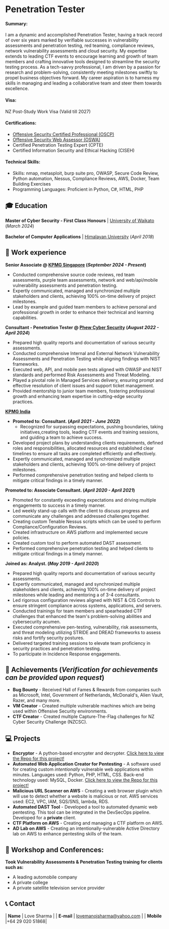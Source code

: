 # Penetration Tester
#### Summary: 
I am a dynamic and accomplished Penetration Tester, having a track record of over six years marked by verifiable successes in vulnerability assessments and penetration testing, red teaming, compliance reviews, network vulnerability assessments and cloud security. My expertise extends to leading CTF events to encourage learning and growth of team members and crafting innovative tools designed to streamline the security testing process. As a tech-savvy professional, I am driven by a passion for research and problem-solving, consistently meeting milestones swiftly to propel business objectives forward. My career aspiration is to harness my skills in managing and leading a collaborative team and steer them towards excellence.

#### Visa:
NZ Post-Study Work Visa (Valid till 2027)

#### Certifications:
- <a href="https://www.credential.net/cbe818dc-02df-42dd-b869-7ca39f1fb197" target="_blank">Offensive Security Certified Professional (OSCP)</a>
- <a href="https://www.credential.net/9f93940d-b1b3-4238-b941-9e735c015170" target="_blank">Offensive Security Web Assessor (OSWA)</a>
- Certified Penetration Testing Expert (CPTE)
- Certified Information Security and Ethical Hacking (CISEH)

#### Technical Skills:

- Skills: nmap, metasploit, burp suite pro, OWASP, Secure Code Review, Python automation, Nessus, Compliance Reviews, AWS, Docker, Team Building Exercises
- Programming Languages: Proficient in Python, C#, HTML, PHP
  
## 🎓 Education	  		
**Master of Cyber Security - First Class Honours** | <a href="https://waikato.ac.nz/" target="_blank">University of Waikato</a> (_March 2024_)	 			<br><br>
**Bachelor of Computer Applications** | <a href="https://www.himalayanuniversity.com/" target="_blank">Himalayan University</a> (_April 2018_)
  
## 💼 Work experience 
**Senior Associate @ <a href="https://kpmg.com.sg/" target="_blank">KPMG Singapore</a> (_September 2024 - Present_)**
- Conducted comprehensive source code reviews, red team assessments, purple team assessments, network and web/api/mobile vulnerability assessments and penetration testing.
- Expertly communicated, managed and synchronized multiple stakeholders and clients, achieving 100% on-time delivery of project milestones.
- Lead by example and guided team members to achieve personal and professional growth in order to enhance their technical and learning capabilities.

**Consultant - Penetration Tester @ <a href="https://phew.co.nz/" target="_blank">Phew Cyber Security</a> (_August 2022 - April 2024_)**
- Prepared high quality reports and documentation of various security assessments.
- Conducted comprehensive Internal and External Network Vulnerability Assessments and Penetration Testing while aligning findings with NIST frameworks.
- Executed web, API, and mobile pen tests aligned with OWASP and NIST standards and performed Risk Assessments and Threat Modeling.
- Played a pivotal role in Managed Services delivery, ensuring prompt and effective resolution of client issues and support ticket management.
- Provided mentorship to junior team members, fostering professional growth and enhancing team expertise in cutting-edge security practices.
  
**<a href="https://kpmg.com/in/en/home/services/advisory/cyber-security.html" target="_blank">KPMG India</a>**
- **Promoted to: Consultant. (_April 2021 - June 2022_)**
   - Recognized for surpassing expectations, pushing boundaries, taking initiatives,creating tools, leading CTF events and training sessions, and guiding a team to achieve success.
- Developed project plans by understanding clients requirements, defined roles and responsibilities, allocated resources and established clear timelines to ensure all tasks are completed efficiently and effectively.
- Expertly communicated, managed and synchronized multiple stakeholders and clients, achieving 100% on-time delivery of project milestones.
- Performed comprehensive penetration testing and helped clients to mitigate critical findings in a timely manner.

**Promoted to: Associate Consultant. (_April 2020 - April 2021_)**
- Promoted for constantly exceeding expectations and driving multiple engagements to success in a timely manner.
- Led weekly stand-up calls with the client to discuss progress and communicate any challenges and addressed challenges together.
- Creating custom Tenable Nessus scripts which can be used to perform Compliance/Configuration Reviews.
- Created infrastructure on AWS platform and implemented secure policies.
- Created custom tool to perform automated DAST assessment.
- Performed comprehensive penetration testing and helped clients to mitigate critical findings in a timely manner.

**Joined as: Analyst. (_May 2019  - April 2020_)**
- Prepared high quality reports and documentation of various security assessments.
- Expertly communicated, managed and synchronized multiple stakeholders and clients, achieving 100% on-time delivery of project milestones while leading and mentoring a of 3-4 consultants.
- Led rigorous configuration reviews aligned with NIST & CIS Controls to ensure stringent compliance across systems, applications, and servers.
- Conducted trainings for team members and spearheaded CTF challenges that enhanced the team's problem-solving abilities and cybersecurity acumen.
- Executed comprehensive pen-testing, vulnerability, risk assessments, and threat modeling utilizing STRIDE and DREAD frameworks to assess risks and fortify security postures.
- Delivered targeted training sessions to elevate team proficiency in security practices and penetration testing.
- To participate in Incidence Response engagements.

## 🔬 Achievements (_Verification for achievements can be provided upon request_)
- **Bug Bounty** - Received Hall of Fames & Rewards from companies such as Microsoft, Intel, Government of Netherlands, McDonald's, Alien Vault, Razer, and many more.
- **VM Creator** - Created multiple vulnerable machines which are being used within Offensive Security environments.
- **CTF Creator** - Created multiple Capture-The-Flag challenges for NZ Cyber Security Challenge (NZCSC).
                 

## 💻 Projects
- **Encryptor** - A python-based encrypter and decrypter. <a href="https://github.com/lovethewor1d/encrypter" target="_blank">Click here to view the Repo for this project!</a>
- **Automated Web Application Creator for Pentesting** - A software used for creating custom _intentionally_ vulnerable web applications within minutes. Languages used: Python, PHP, HTML, CSS. Back-end technology used: MySQL, Docker. <a href="https://github.com/lovethewor1d/Automated-Web-App-Creator" target="_blank">Click here to view the Repo for this project!</a>
- **Malicious URL Scanner on AWS** - Creating a web browser plugin which will use to detect whether a website is malicious or not. AWS services used: EC2, VPC, IAM, SQS/SNS, lambda, RDS.
- **Automated DAST Tool** - Developed a tool to automated dynamic web pentesting. This tool can be integrated in the DevSecOps pipeline. Developed for a **private** client.
- **CTF Platform on AWS** - Creating and managing a CTF platform on AWS.
- **AD Lab on AWS** - Creating an intentionally-vulnerable Active Directory lab on AWS to enhance pentesting skills of the team.
  
## 🎤 Workshop and Conferences:
**Took Vulnerability Assessments & Penetration Testing training for clients such as:**
- A leading automobile company
- A private college
- A private satellite television service provider

## 📞 Contact

| **Name**   | Love Sharma | 
| **E-mail**   | <a href="mailto:lovemanojsharma@yahoo.com">lovemanojsharma@yahoo.com</a> | 
| **Mobile**   |+64 29 020 51868|


